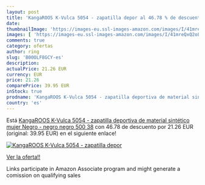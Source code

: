 ```yaml
---
layout: post
title: 'KangaROOS K-Vulca 5054 - zapatilla depor al 46.78 % de descuento'
date: 
thumbnailImage: 'https://images-eu.ssl-images-amazon.com/images/I/41mreQxQ2oL._SL200_.jpg'
images: [ 'https://images-eu.ssl-images-amazon.com/images/I/41mreQxQ2oL._SL200_.jpg' ]
comments: true
category: ofertas
author: ring
slug: 'B00OLF8GCY-es'
description:
actualPrice: 21.26 EUR
currency: EUR
price: 21.26
comparePrice: 39.95 EUR
inStock: true
prodname: 'KangaROOS K-Vulca 5054 - zapatilla deportiva de material sintético mujer  Negro - negro  negro 500   38'
country: 'es'
---
```


Está [KangaROOS K-Vulca 5054 - zapatilla deportiva de material sintético mujer  Negro - negro  negro 500   38](https://www.amazon.es/dp/B00OLF8GCY/?tag=tolees-21) con 46.78 de descuento por 21.26 EUR (original: 39.95 EUR) en el siguiente enlace!

[![KangaROOS K-Vulca 5054 - zapatilla depor](https://images-eu.ssl-images-amazon.com/images/I/41mreQxQ2oL._SL200_.jpg)](https://www.amazon.es/dp/B00OLF8GCY/?tag=tolees-21)

[Ver la oferta!!](https://www.amazon.es/dp/B00OLF8GCY/?tag=tolees-21)

Links participate in Amazon Associate program and might generate a comission on qualifying sales


